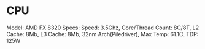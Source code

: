 # CPU

Model: AMD FX 8320
Specs: Speed: 3.5Ghz, Core/Thread Count: 8C/8T, L2 Cache: 8Mb, L3 Cache: 8Mb, 32nm Arch(Piledriver), Max Temp: 61.1C, TDP: 125W